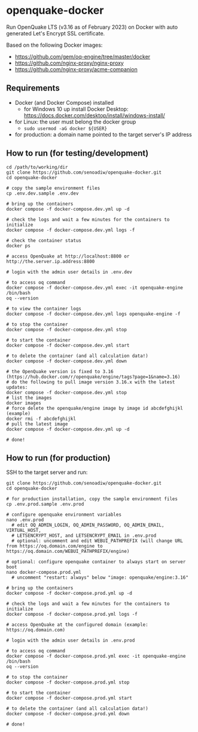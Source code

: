 # openquake-docker
Run OpenQuake LTS (v3.16 as of February 2023) on Docker with auto generated Let's Encrypt SSL certificate.

Based on the following Docker images:
* https://github.com/gem/oq-engine/tree/master/docker
* https://github.com/nginx-proxy/nginx-proxy
* https://github.com/nginx-proxy/acme-companion

## Requirements
* Docker (and Docker Compose) installed
  * for Windows 10 up install Docker Desktop: https://docs.docker.com/desktop/install/windows-install/
* for Linux: the user must belong the docker group
  * `sudo usermod -aG docker ${USER}`
* for production: a domain name pointed to the target server's IP address

## How to run (for testing/development)
```
cd /path/to/working/dir
git clone https://github.com/senoadiw/openquake-docker.git
cd openquake-docker

# copy the sample environment files
cp .env.dev.sample .env.dev

# bring up the containers
docker compose -f docker-compose.dev.yml up -d

# check the logs and wait a few minutes for the containers to initialize
docker compose -f docker-compose.dev.yml logs -f

# check the container status
docker ps

# access OpenQuake at http://localhost:8800 or http://the.server.ip.address:8800

# login with the admin user details in .env.dev

# to access oq command
docker compose -f docker-compose.dev.yml exec -it openquake-engine /bin/bash
oq --version

# to view the container logs
docker compose -f docker-compose.dev.yml logs openquake-engine -f

# to stop the container
docker compose -f docker-compose.dev.yml stop

# to start the container
docker compose -f docker-compose.dev.yml start

# to delete the container (and all calculation data!)
docker compose -f docker-compose.dev.yml down

# the OpenQuake version is fixed to 3.16 (https://hub.docker.com/r/openquake/engine/tags?page=1&name=3.16)
# do the following to pull image version 3.16.x with the latest updates:
docker compose -f docker-compose.dev.yml stop
# list the images
docker images
# force delete the openquake/engine image by image id abcdefghijkl (example)
docker rmi -f abcdefghijkl
# pull the latest image
docker compose -f docker-compose.dev.yml up -d

# done!
```

## How to run (for production)
SSH to the target server and run:
```
git clone https://github.com/senoadiw/openquake-docker.git
cd openquake-docker

# for production installation, copy the sample environment files
cp .env.prod.sample .env.prod

# configure openquake environment variables
nano .env.prod
  # edit OQ_ADMIN_LOGIN, OQ_ADMIN_PASSWORD, OQ_ADMIN_EMAIL, VIRTUAL_HOST,
  # LETSENCRYPT_HOST, and LETSENCRYPT_EMAIL in .env.prod
  # optional: uncomment and edit WEBUI_PATHPREFIX (will change URL from https://oq.domain.com/engine to https://oq.domain.com/WEBUI_PATHPREFIX/engine)

# optional: configure openquake container to always start on server boot
nano docker-compose.prod.yml
  # uncomment "restart: always" below "image: openquake/engine:3.16"

# bring up the containers
docker compose -f docker-compose.prod.yml up -d

# check the logs and wait a few minutes for the containers to initialize
docker compose -f docker-compose.prod.yml logs -f

# access OpenQuake at the configured domain (example: https://oq.domain.com)

# login with the admin user details in .env.prod

# to access oq command
docker compose -f docker-compose.prod.yml exec -it openquake-engine /bin/bash
oq --version

# to stop the container
docker compose -f docker-compose.prod.yml stop

# to start the container
docker compose -f docker-compose.prod.yml start

# to delete the container (and all calculation data!)
docker compose -f docker-compose.prod.yml down

# done!
```
